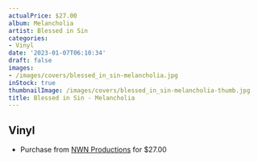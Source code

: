 ```yaml
---
actualPrice: $27.00
album: Melancholia
artist: Blessed in Sin
categories:
- Vinyl
date: '2023-01-07T06:10:34'
draft: false
images:
- /images/covers/blessed_in_sin-melancholia.jpg
inStock: true
thumbnailImage: /images/covers/blessed_in_sin-melancholia-thumb.jpg
title: Blessed in Sin - Melancholia
---
```


## Vinyl
* Purchase from [NWN Productions](http://shop.nwnprod.com/index.php?route=product/product&path=75&product_id=30404&sort=pd.name&order=ASC) for $27.00
